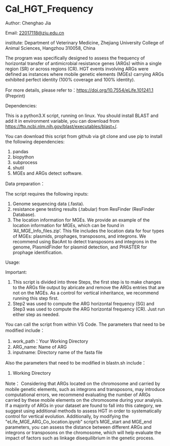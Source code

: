 # Cal_HGT_Frequency
Author: Chenghao Jia

Email: 22017118@zju.edu.cn

institute: Department of Veterinary Medicine, Zhejiang University College of Animal Sciences, Hangzhou 310058, China

The program was specifically designed to assess the frequency of horizontal transfer of antimicrobial resistance genes (ARGs) within a single region (SR) or across regions (CR). HGT events involving ARGs were defined as instances where mobile genetic elements (MGEs) carrying ARGs exhibited perfect identity (100% coverage and 100% identity).

For more details, please refer to：https://doi.org/10.7554/eLife.101241.1 (Preprint)


Dependencies:

This is a python3.X script, running on linux. You should install BLAST and add it in environment variable, you can download from https://ftp.ncbi.nlm.nih.gov/blast/executables/blast+/. 

You can download this script from github via git clone and use pip to install the following dependencies:
1. pandas
2. biopython
3. subprocess
4. shutil
5. MGEs and ARGs detect software.

Data preparation：

The script requires the following inputs: 
1. Genome sequencing data (.fasta).
2. resistance gene testing results (.tabular) from ResFinder (ResFinder Database).
3. The location information for MGEs. We provide an example of the location information for MGEs, which can be found in ‘All_MGE_Info_files.zip’. This file includes the location data for four types of MGEs: plasmids, prophages, transposons, and integrons. We recommend using BacAnt to detect transposons and integrons in the genome, PlasmidFinder for plasmid detection, and PHASTER for prophage identification.

Usage:

Important: 
1. This script is divided into three Steps, the first step is to make changes to the ARGs file output by abricate and remove the ARGs entries that are not on the MGEs. As a control for vertical inheritance, we recommend running this step first.
2. Step2 was used to compute the ARG horizontal frequency (SG) and Step3 was used to compute the ARG horizontal frequency (CR). Just run either step as needed.

You can call the script from within VS Code. The parameters that need to be modified include：
1. work_path：Your Working Directory
2. ARG_name: Name of ARG
3. inputname: Directory name of the fasta file

Also the parameters that need to be modified in blastn.sh include：
1. Working Directory


Note： 
Considering that ARGs located on the chromosome and carried by mobile genetic elements, such as integrons and transposons, may introduce computational errors, we recommend evaluating the number of ARGs carried by these mobile elements on the chromosome during your analysis. If a majority of ARGs in your dataset are found to fall into this category, we suggest using additional methods to assess HGT in order to systematically control for vertical evolution. Additionally, by modifying the "eLife_MGE_ARG_Co_location.ipynb" script’s MGE_start and MGE_end parameters, you can assess the distance between different ARGs and integrons or transposons on the chromosome, which will help evaluate the impact of factors such as linkage disequilibrium in the genetic process.
